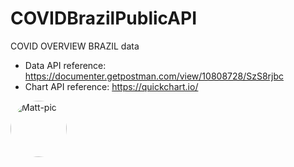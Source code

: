# COVIDBrazilPublicAPI
COVID OVERVIEW BRAZIL data


- Data API reference: https://documenter.getpostman.com/view/10808728/SzS8rjbc
- Chart API reference: https://quickchart.io/

<div align="left">
  <img align="center" alt="Matt-pic" height="90" style="border-radius:50px;" src="https://hugovk.github.io/python-logos/img/Python%20Package%20Index.jpg">
 
</div>
